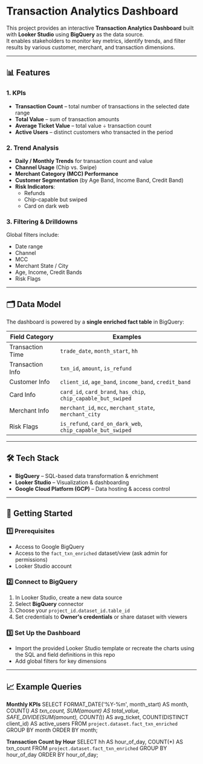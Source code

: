 # Transaction Analytics Dashboard

This project provides an interactive **Transaction Analytics Dashboard** built with **Looker Studio** using **BigQuery** as the data source.  
It enables stakeholders to monitor key metrics, identify trends, and filter results by various customer, merchant, and transaction dimensions.

---

## 📊 Features

### **1. KPIs**
- **Transaction Count** – total number of transactions in the selected date range
- **Total Value** – sum of transaction amounts
- **Average Ticket Value** – total value ÷ transaction count
- **Active Users** – distinct customers who transacted in the period

### **2. Trend Analysis**
- **Daily / Monthly Trends** for transaction count and value
- **Channel Usage** (Chip vs. Swipe)
- **Merchant Category (MCC) Performance**
- **Customer Segmentation** (by Age Band, Income Band, Credit Band)
- **Risk Indicators**:
  - Refunds
  - Chip-capable but swiped
  - Card on dark web

### **3. Filtering & Drilldowns**
Global filters include:
- Date range
- Channel
- MCC
- Merchant State / City
- Age, Income, Credit Bands
- Risk Flags

---

## 🗂 Data Model

The dashboard is powered by a **single enriched fact table** in BigQuery:

| Field Category      | Examples |
|---------------------|----------|
| Transaction Time    | `trade_date`, `month_start`, `hh` |
| Transaction Info    | `txn_id`, `amount`, `is_refund` |
| Customer Info       | `client_id`, `age_band`, `income_band`, `credit_band` |
| Card Info           | `card_id`, `card_brand`, `has_chip`, `chip_capable_but_swiped` |
| Merchant Info       | `merchant_id`, `mcc`, `merchant_state`, `merchant_city` |
| Risk Flags          | `is_refund`, `card_on_dark_web`, `chip_capable_but_swiped` |

---

## 🛠 Tech Stack
- **BigQuery** – SQL-based data transformation & enrichment
- **Looker Studio** – Visualization & dashboarding
- **Google Cloud Platform (GCP)** – Data hosting & access control

---

## 🚀 Getting Started

### 1️⃣ Prerequisites
- Access to Google BigQuery
- Access to the `fact_txn_enriched` dataset/view (ask admin for permissions)
- Looker Studio account

### 2️⃣ Connect to BigQuery
1. In Looker Studio, create a new data source
2. Select **BigQuery** connector
3. Choose your `project_id.dataset_id.table_id`
4. Set credentials to **Owner's credentials** or share dataset with viewers

### 3️⃣ Set Up the Dashboard
- Import the provided Looker Studio template or recreate the charts using the SQL and field definitions in this repo
- Add global filters for key dimensions

---

## 📈 Example Queries

**Monthly KPIs**
SELECT
  FORMAT_DATE('%Y-%m', month_start) AS month,
  COUNT(*) AS txn_count,
  SUM(amount) AS total_value,
  SAFE_DIVIDE(SUM(amount), COUNT(*)) AS avg_ticket,
  COUNT(DISTINCT client_id) AS active_users
FROM `project.dataset.fact_txn_enriched`
GROUP BY month
ORDER BY month;

**Transaction Count by Hour**
SELECT
  hh AS hour_of_day,
  COUNT(*) AS txn_count
FROM `project.dataset.fact_txn_enriched`
GROUP BY hour_of_day
ORDER BY hour_of_day;
